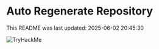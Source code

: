 # Auto Regenerate Repository

This README was last updated: 2025-06-02 20:45:30

 ![TryHackMe](https://tryhackme.com/badge/533634)